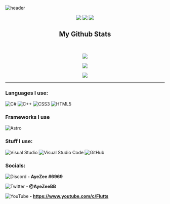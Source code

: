 ![header](https://user-images.githubusercontent.com/18438498/170388101-f1ae708c-e6c1-4eb6-9f30-a5ec58c0383c.png)

<p align="center">
 <img src="https://badges.pufler.dev/visits/AyeZeeBB/AyeZeeBB"/> 
 <img src="https://badges.pufler.dev/repos/AyeZeeBB"/>
 <img src="https://badges.pufler.dev/commits/monthly/AyeZeeBB" />
</p>

<h2 align="center">
  My Github Stats
</h2>

<br>

<p align="center">
  <img src="https://github-readme-stats.vercel.app/api?username=AyeZeeBB&show_icons=true&theme=radical&line_height=27">
</p>

<p align="center">
 <img src="https://github-readme-streak-stats.herokuapp.com/?user=AyeZeeBB&show_icons=true&locale=en&layout=compact&theme=radical&line_height=0" />
</p> 

<p align="center">
 <img src="https://activity-graph.herokuapp.com/graph?username=AyeZeeBB&theme=redical">
</p> 
<hr>

### Languages I use:

![C#](https://img.shields.io/badge/c%23-%23239120.svg?style=for-the-badge&logo=c-sharp&logoColor=white)
![C++](https://img.shields.io/badge/c++-%2300599C.svg?style=for-the-badge&logo=c%2B%2B&logoColor=white)
![CSS3](https://img.shields.io/badge/css3-%231572B6.svg?style=for-the-badge&logo=css3&logoColor=white)
![HTML5](https://img.shields.io/badge/html5-%23E34F26.svg?style=for-the-badge&logo=html5&logoColor=white)

### Frameworks I use

![Astro](https://img.shields.io/badge/Astro-grey?style=for-the-badge&logo=astro)

### Stuff I use:

![Visual Studio](https://img.shields.io/badge/Visual%20Studio-5C2D91.svg?style=for-the-badge&logo=visual-studio&logoColor=white)
![Visual Studio Code](https://img.shields.io/badge/Visual%20Studio%20Code-0078d7.svg?style=for-the-badge&logo=visual-studio-code&logoColor=white)
![GitHub](https://img.shields.io/badge/github-%23121011.svg?style=for-the-badge&logo=github&logoColor=white)

### Socials:

![Discord](https://img.shields.io/badge/Discord-%237289DA.svg?style=for-the-badge&logo=discord&logoColor=white)
 **\- AyeZee #6969**
<br>

![Twitter](https://img.shields.io/badge/Twitter-00acee?style=for-the-badge&logo=twitter&logoColor=white)
**\- @AyeZeeBB**
<br>

![YouTube](https://img.shields.io/badge/Youtube-%23FF0000.svg?style=for-the-badge&logo=YouTube&logoColor=white)
**\- https://www.youtube.com/c/Flutts**
<br>
